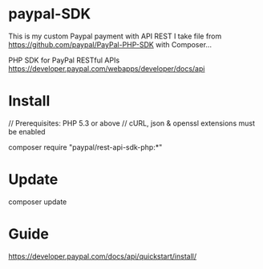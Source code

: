 # paypal-SDK
This is my custom Paypal payment with API REST
I take file from https://github.com/paypal/PayPal-PHP-SDK with Composer...

PHP SDK for PayPal RESTful APIs
https://developer.paypal.com/webapps/developer/docs/api

# Install
// Prerequisites: PHP 5.3 or above
// cURL, json & openssl extensions must be enabled

composer require "paypal/rest-api-sdk-php:*"

# Update
composer update

# Guide
https://developer.paypal.com/docs/api/quickstart/install/
